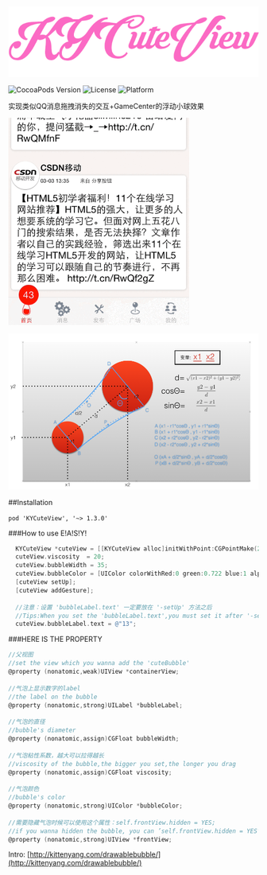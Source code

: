 <p align="left" >
  <img src="logo.png" alt="KYCuteView" title="KYCuteView">
</p>


![CocoaPods Version](https://img.shields.io/badge/pod-v1.3.0-brightgreen.svg)
![License](https://img.shields.io/badge/license-MIT-blue.svg)
![Platform](https://img.shields.io/badge/platform-iOS-red.svg)


实现类似QQ消息拖拽消失的交互+GameCenter的浮动小球效果

![](demo.gif)


![](demo.png)



##Installation

`pod 'KYCuteView', '~> 1.3.0'`


###How to use
E!A!S!Y!

```objective-c
  KYCuteView *cuteView = [[KYCuteView alloc]initWithPoint:CGPointMake(25, 505) superView:self.view];
  cuteView.viscosity  = 20;
  cuteView.bubbleWidth = 35;
  cuteView.bubbleColor = [UIColor colorWithRed:0 green:0.722 blue:1 alpha:1];
  [cuteView setUp];
  [cuteView addGesture];
    
  //注意：设置 'bubbleLabel.text' 一定要放在 '-setUp' 方法之后
  //Tips:When you set the 'bubbleLabel.text',you must set it after '-setUp'
  cuteView.bubbleLabel.text = @"13";
```


###HERE IS THE PROPERTY

```objective-c
//父视图
//set the view which you wanna add the 'cuteBubble'
@property (nonatomic,weak)UIView *containerView;

//气泡上显示数字的label
//the label on the bubble
@property (nonatomic,strong)UILabel *bubbleLabel;

//气泡的直径
//bubble's diameter
@property (nonatomic,assign)CGFloat bubbleWidth;

//气泡粘性系数，越大可以拉得越长
//viscosity of the bubble,the bigger you set,the longer you drag
@property (nonatomic,assign)CGFloat viscosity;

//气泡颜色
//bubble's color
@property (nonatomic,strong)UIColor *bubbleColor;

//需要隐藏气泡时候可以使用这个属性：self.frontView.hidden = YES;
//if you wanna hidden the bubble, you can ’self.frontView.hidden = YES‘
@property (nonatomic,strong)UIView *frontView;

```

Intro: [http://kittenyang.com/drawablebubble/](http://kittenyang.com/drawablebubble/)

